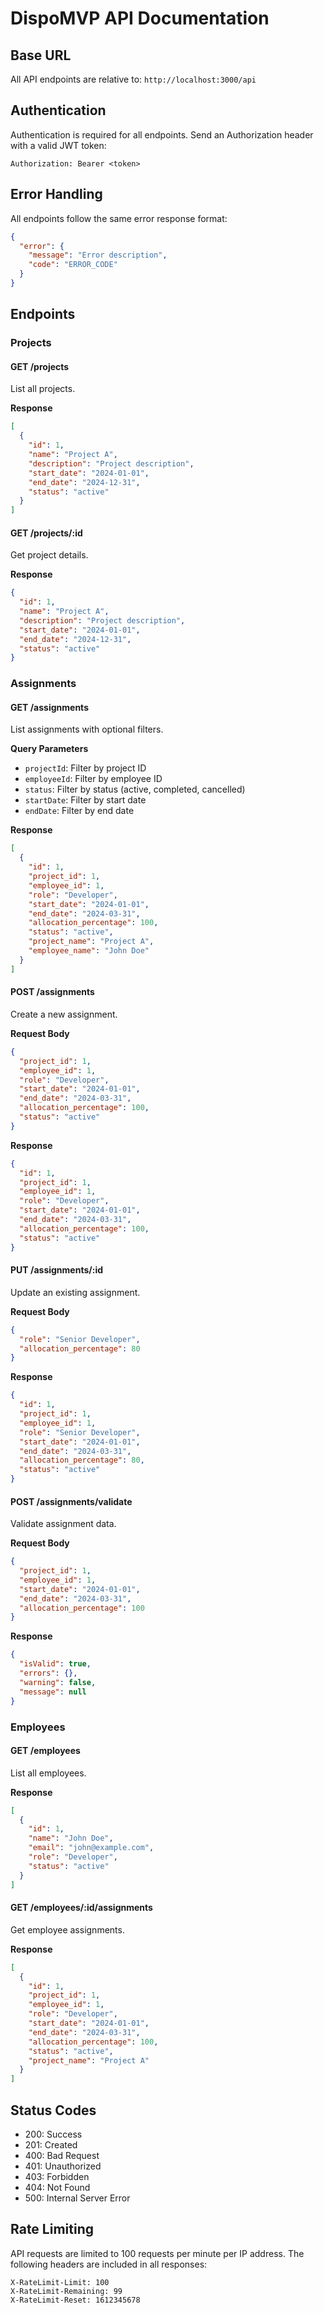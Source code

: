 # DispoMVP API Documentation

## Base URL
All API endpoints are relative to: `http://localhost:3000/api`

## Authentication
Authentication is required for all endpoints. Send an Authorization header with a valid JWT token:
```
Authorization: Bearer <token>
```

## Error Handling
All endpoints follow the same error response format:
```json
{
  "error": {
    "message": "Error description",
    "code": "ERROR_CODE"
  }
}
```

## Endpoints

### Projects

#### GET /projects
List all projects.

**Response**
```json
[
  {
    "id": 1,
    "name": "Project A",
    "description": "Project description",
    "start_date": "2024-01-01",
    "end_date": "2024-12-31",
    "status": "active"
  }
]
```

#### GET /projects/:id
Get project details.

**Response**
```json
{
  "id": 1,
  "name": "Project A",
  "description": "Project description",
  "start_date": "2024-01-01",
  "end_date": "2024-12-31",
  "status": "active"
}
```

### Assignments

#### GET /assignments
List assignments with optional filters.

**Query Parameters**
- `projectId`: Filter by project ID
- `employeeId`: Filter by employee ID
- `status`: Filter by status (active, completed, cancelled)
- `startDate`: Filter by start date
- `endDate`: Filter by end date

**Response**
```json
[
  {
    "id": 1,
    "project_id": 1,
    "employee_id": 1,
    "role": "Developer",
    "start_date": "2024-01-01",
    "end_date": "2024-03-31",
    "allocation_percentage": 100,
    "status": "active",
    "project_name": "Project A",
    "employee_name": "John Doe"
  }
]
```

#### POST /assignments
Create a new assignment.

**Request Body**
```json
{
  "project_id": 1,
  "employee_id": 1,
  "role": "Developer",
  "start_date": "2024-01-01",
  "end_date": "2024-03-31",
  "allocation_percentage": 100,
  "status": "active"
}
```

**Response**
```json
{
  "id": 1,
  "project_id": 1,
  "employee_id": 1,
  "role": "Developer",
  "start_date": "2024-01-01",
  "end_date": "2024-03-31",
  "allocation_percentage": 100,
  "status": "active"
}
```

#### PUT /assignments/:id
Update an existing assignment.

**Request Body**
```json
{
  "role": "Senior Developer",
  "allocation_percentage": 80
}
```

**Response**
```json
{
  "id": 1,
  "project_id": 1,
  "employee_id": 1,
  "role": "Senior Developer",
  "start_date": "2024-01-01",
  "end_date": "2024-03-31",
  "allocation_percentage": 80,
  "status": "active"
}
```

#### POST /assignments/validate
Validate assignment data.

**Request Body**
```json
{
  "project_id": 1,
  "employee_id": 1,
  "start_date": "2024-01-01",
  "end_date": "2024-03-31",
  "allocation_percentage": 100
}
```

**Response**
```json
{
  "isValid": true,
  "errors": {},
  "warning": false,
  "message": null
}
```

### Employees

#### GET /employees
List all employees.

**Response**
```json
[
  {
    "id": 1,
    "name": "John Doe",
    "email": "john@example.com",
    "role": "Developer",
    "status": "active"
  }
]
```

#### GET /employees/:id/assignments
Get employee assignments.

**Response**
```json
[
  {
    "id": 1,
    "project_id": 1,
    "employee_id": 1,
    "role": "Developer",
    "start_date": "2024-01-01",
    "end_date": "2024-03-31",
    "allocation_percentage": 100,
    "status": "active",
    "project_name": "Project A"
  }
]
```

## Status Codes

- 200: Success
- 201: Created
- 400: Bad Request
- 401: Unauthorized
- 403: Forbidden
- 404: Not Found
- 500: Internal Server Error

## Rate Limiting

API requests are limited to 100 requests per minute per IP address. The following headers are included in all responses:

```
X-RateLimit-Limit: 100
X-RateLimit-Remaining: 99
X-RateLimit-Reset: 1612345678